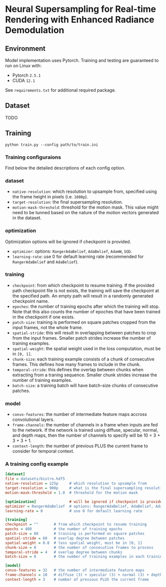 # Neural Supersampling for Real-time Rendering with Enhanced Radiance Demodulation

## Environment
Model implementation uses Pytorch. Training and testing are guaranteed to run on Linux with:
- Pytorch `2.5.1`
- CUDA `12.1`

See `requirements.txt` for additional required package.

## Dataset
TODO

## Training

```
python train.py --config path/to/train.ini
```

### Training configuraions
Find below the detailed descriptions of each config option.

### dataset
- `native-resolution`: which resolution to upsample from, specified using the frame height in pixels (i.e. `1080p`).
- `target-resolution`: the final supersampling resolution.
- `motion-mask-threshold`: threshold for the motion mask. This value might need to be tunned based on the nature of the
motion vectors generated in the dataset.

### optimization
Optimization options will be ignored if checkpoint is provided.
- `optimizer`: options: `RangerAdaBelief`, `AdaBelief`, `AdamW`, `SGD`.
- `learning-rate`: use 0 for default learning rate (recommended for `RangerAdaBelief` and `AdaBelief`).

### training
- `checkpoint`: from which checkpoint to resume training. If the provided path checkpoint file is not exists, the training
will save the checkpoint at the specified path. An empty path will result in a randomly generated checkpoint name.
- `epoches`: the number of training epochs after which the training will stop. Note that this also counts the number of 
epoches that have been trained in the checkpoint if one exists.
- `patch-size`: training is performed on square patches cropped from the input frames, not the whole frame.
- `spatial-stride`: this will result in overlapping between patches to crop from the input frames. Smaller patch strides 
increase the number of training examples.
- `spatial-weight`: the spatial weight used in the loss computation, must be in `[0, 1]`.
- `chunk-size`: each training example consists of a chunk of consecutive frames. This defines how many frames to include
in the chunk.
- `temporal-stride`: this defines the overlap between chunks when extracting from a traning sequence. Smaller chunk
strides increase the number of training examples.
- `batch-size`: a training batch will have batch-size chunks of consecutive patches.

### model
- `convo-features`: the number of intermediate feature maps accross convolutional layers.
- `frame-channels`: the number of channels in a frame when inputs are fed to the network. If the network is trained 
using diffuse, specular, normal, and depth maps, then the number of channels to specify will be 10 = 3 + 3 + 3 + 1.
- `context-length`: the number of previous PLUS the current frame to consider for temporal context.

### A training config example
```ini
[dataset]
file = datasets/bistro.hdf5
native-resolution = 225p     # which resolution to upsample from
target-resolution = 900p     # what is the final supersampling resolution
motion-mask-threshold = 1.0  # threshold for the motion mask

[optimization]               # will be ignored if checkpoint is provided
optimizer = RangerAdaBelief  # options: RangerAdaBelief, AdaBelief, AdamW, SGD
learning-rate = 0            # use 0 for default learning rate

[training]
checkpoint = ""       # from which checkpoint to resume training
epochs = 400          # the number of training epochs
patch-size = 80       # training is performed on square patches
spatial-stride = 60   # overlap degree between patches
spatial-weight = 0.8  # loss spatial weight, must be in [0, 1]
chunk-size = 8        # the number of consecutive frames to process
temporal-stride = 4   # overlap degree between chunks
batch-size = 8        # the number of training examples in each training batch

[model]
convo-features = 32   # the number of intermediate feature maps
frame-channels = 10   # diffuse (3) + specular (3) + normal (3) + depth (1)
context-length = 3    # number of previous PLUS the current frame
```
